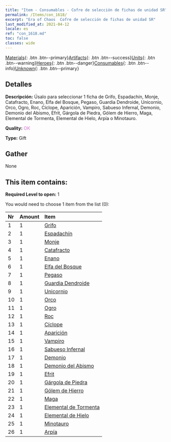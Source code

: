 ```yaml
---
title: "Item - Consumables - Cofre de selección de fichas de unidad SR"
permalink: /Items/con_1618/
excerpt: "Era of Chaos  Cofre de selección de fichas de unidad SR"
last_modified_at: 2021-04-12
locale: es
ref: "con_1618.md"
toc: false
classes: wide
---
```

 [Materials](/es/Items/){: .btn .btn--primary}[Artifacts](/es/Items/Artifacts/){: .btn .btn--success}[Units](/es/Items/Units/){: .btn .btn--warning}[Heroes](/es/Items/Heroes/){: .btn .btn--danger}[Consumables](/es/Items/Consumables/){: .btn .btn--info}[Unknown](/es/Items/Unknown/){: .btn .btn--primary}

## Detalles
 **Descripción:** Úsalo para seleccionar 1 ficha de Grifo, Espadachín, Monje, Catafracto, Enano, Elfa del Bosque, Pegaso, Guardia Dendroide, Unicornio, Orco, Ogro, Roc, Cíclope, Aparición, Vampiro, Sabueso Infernal, Demonio, Demonio del Abismo, Efrit, Gárgola de Piedra, Gólem de Hierro, Maga, Elemental de Tormenta, Elemental de Hielo, Arpía o Minotauro.

 **Quality:** <span style="color: #DA70D6">OK</span>

 **Type:** Gift

## Gather

  None

## This item contains:

 **Required Level to open:** 1

 You would need to choose 1 item from the list (0):

  | Nr | Amount |     Item    |
  |:---|:-------|:------------|
  | 1 | 1 | [Grifo](/es/Items/unt_192/) | 
  | 2 | 1 | [Espadachín](/es/Items/unt_193/) | 
  | 3 | 1 | [Monje](/es/Items/unt_194/) | 
  | 4 | 1 | [Catafracto](/es/Items/unt_195/) | 
  | 5 | 1 | [Enano](/es/Items/unt_200/) | 
  | 6 | 1 | [Elfa del Bosque](/es/Items/unt_201/) | 
  | 7 | 1 | [Pegaso](/es/Items/unt_202/) | 
  | 8 | 1 | [Guardia Dendroide](/es/Items/unt_203/) | 
  | 9 | 1 | [Unicornio](/es/Items/unt_204/) | 
  | 10 | 1 | [Orco](/es/Items/unt_219/) | 
  | 11 | 1 | [Ogro](/es/Items/unt_220/) | 
  | 12 | 1 | [Roc](/es/Items/unt_221/) | 
  | 13 | 1 | [Cíclope](/es/Items/unt_222/) | 
  | 14 | 1 | [Aparición](/es/Items/unt_210/) | 
  | 15 | 1 | [Vampiro](/es/Items/unt_211/) | 
  | 16 | 1 | [Sabueso Infernal](/es/Items/unt_228/) | 
  | 17 | 1 | [Demonio](/es/Items/unt_229/) | 
  | 18 | 1 | [Demonio del Abismo](/es/Items/unt_230/) | 
  | 19 | 1 | [Efrit](/es/Items/unt_231/) | 
  | 20 | 1 | [Gárgola de Piedra](/es/Items/unt_236/) | 
  | 21 | 1 | [Gólem de Hierro](/es/Items/unt_237/) | 
  | 22 | 1 | [Maga](/es/Items/unt_238/) | 
  | 23 | 1 | [Elemental de Tormenta](/es/Items/unt_263/) | 
  | 24 | 1 | [Elemental de Hielo](/es/Items/unt_264/) | 
  | 25 | 1 | [Minotauro](/es/Items/unt_248/) | 
  | 26 | 1 | [Arpía](/es/Items/unt_245/) | 
